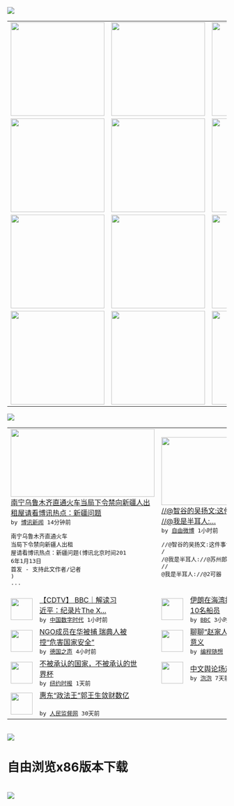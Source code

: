 

<a href="https://github.com/greatfire/z/raw/master/FreeBrowser.apk"><img src="https://raw.githubusercontent.com/greatfire/wiki/master/x/header.png" /></a><table><tr><td width="262" align="center" valign="center"><a href="https://github.com/greatfire/wiki/wiki/nyt" title="纽约时报中文网 国际纵览"><img src="https://raw.githubusercontent.com/greatfire/wiki/master/x/nyt_flag.png" width="215"/></a></td><td width="262" align="center" valign="center"><a href="https://github.com/greatfire/wiki/wiki/dw" title=""><img src="https://raw.githubusercontent.com/greatfire/wiki/master/x/dw_flag.png" width="215"/></a></td><td width="262" align="center" valign="center"><a href="https://github.com/greatfire/wiki/wiki/rmjd" title=""><img src="https://raw.githubusercontent.com/greatfire/wiki/master/x/rmjd_flag.png" width="215"/></a></td></tr><tr><td width="262" align="center" valign="center"><a href="https://github.com/paopaonetizen/website" title="泡泡 - 未经审查的互联网信息"><img src="https://raw.githubusercontent.com/greatfire/wiki/master/x/pp_flag.png" width="215"/></a></td><td width="262" align="center" valign="center"><a href="https://github.com/getlantern/mirror" title="以及自由微博和GreatFire.org官方中文论坛"><img src="https://raw.githubusercontent.com/greatfire/wiki/master/x/lantern_flag.png" width="215"/></a></td><td width="262" align="center" valign="center"><a href="https://github.com/cdtmirrors/m/" title=""><img src="https://raw.githubusercontent.com/greatfire/wiki/master/x/cdt_flag.png" width="215"/></a></td></tr><tr><td width="262" align="center" valign="center"><a href="https://github.com/program-think/blog" title="编程随想的博客"><img src="https://raw.githubusercontent.com/greatfire/wiki/master/x/pt_flag.png" width="215"/></a></td><td width="262" align="center" valign="center"><a href="https://github.com/greatfire/wiki/wiki/bbc" title=""><img src="https://raw.githubusercontent.com/greatfire/wiki/master/x/bbc_flag.png" width="215"/></a></td><td width="262" align="center" valign="center"><a href="https://github.com/freeweibo/s" title="自由微博 - 匿名和不受屏蔽的新浪微博搜索"><img src="https://raw.githubusercontent.com/greatfire/wiki/master/x/fw_flag.png" width="215"/></a></td></tr><tr><td width="262" align="center" valign="center"><a href="https://github.com/greatfire/wiki/wiki/google" title=""><img src="https://raw.githubusercontent.com/greatfire/wiki/master/x/google_flag.png" width="215"/></a></td><td width="262" align="center" valign="center"><a href="https://github.com/bxnews/boxun" title=""><img src="https://raw.githubusercontent.com/greatfire/wiki/master/x/bx_flag.png" width="215"/></a></td><td width="262" align="center" valign="center"><a href="https://github.com/greatfire/wiki/wiki/open-source" title="欢迎访问GreatFire.org开发者项目网站"><img src="https://raw.githubusercontent.com/greatfire/wiki/master/x/open-source_flag.png" width="215"/></a></td></tr></table><img src="https://raw.githubusercontent.com/greatfire/wiki/master/x/newsfeed text.png" /><table cols="4"><tr><td colspan="2" width="380"><a href="http://www.boxun.com/news/gb/china/2016/01/201601130745.shtml"><img src="https://raw.githubusercontent.com/greatfire/wiki/master/x/bx_logo_b.png" width="330" height="156"/></a></br><a href="http://www.boxun.com/news/gb/china/2016/01/201601130745.shtml">南宁乌鲁木齐直通火车当局下令禁向新疆人出<br/>租屋请看博讯热点：新疆问题</a></br><kbd> by <a href="http://www.boxun.com">博讯新闻</a> 14分钟前 </kbd></br><pre>南宁乌鲁木齐直通火车 当局下令禁向新疆人出租<br/>屋请看博讯热点：新疆问题(博讯北京时间201<br/>6年1月13日 首发 - 支持此文作者/记者<br/>)             ...</pre></td><td colspan="2" width="380"><a href="https://freeweibo.com/weibo/3930717677375475"><img src="https://raw.githubusercontent.com/greatfire/wiki/master/x/fw_logo_b.png" width="330" height="156"/></a></br><a href="https://freeweibo.com/weibo/3930717677375475">//@智谷的吴扬文:这件事让人整个不好了<br/> //@我是半耳人:…</a></br><kbd> by <a href="https://freeweibo.com/">自由微博</a> 1小时前 </kbd></br><pre>//@智谷的吴扬文:这件事让人整个不好了 /<br/>/@我是半耳人://@苏州郎心铁: w //<br/>@我是半耳人://@2可器</pre></td></tr><tr><td><img src="https://raw.githubusercontent.com/greatfire/wiki/master/x/cdt_logo.png" width="50" height="50"/></td><td width="280"><a href="http://feedproxy.google.com/~r/chinadigitaltimes/zKps/~3/OXFvlk5gYDg/">【CDTV】 BBC｜解读习<br/>近平：纪录片The X...</a></br><kbd> by <a href="http://chinadigitaltimes.net/chinese/">中国数字时代</a> 1小时前 </kbd></td><td><img src="http://a.files.bbci.co.uk/worldservice/live/assets/images/2016/01/12/160112222637_us_144x81_getty_nocredit.jpg" width="50" height="50"/></td><td width="280"><a href="http://www.bbc.com/zhongwen/simp/world/2016/01/160112_us_iran_navy">伊朗在海湾扣留两艘美国船只和<br/>10名船员</a></br><kbd> by <a href="http://www.bbc.co.uk/zhongwen/simp">BBC</a> 3小时前 </kbd></td></tr><tr><td><img src="http://www.dw.com/image/0,,18952845_302,00.jpg" width="50" height="50"/></td><td width="280"><a href="http://dw.com/p/1HcC5?maca=chi-GK-text-greatfire-all-chinese-15625-xml-mrss">NGO成员在华被捕 瑞典人被<br/>控“危害国家安全”</a></br><kbd> by <a href="http://dw.de">德国之声</a> 4小时前 </kbd></td><td><img src="http://lh5.googleusercontent.com/XsTAQ9LGTmnDWZT5BZVa4nsWbBO_gWD4qj6GWz2WfO0jXJ3tizjtzNkB0vwo95XBq5raBHouowJNCQFla4nlccXkwFvNN6yEvu9r7ON6P7SV0O-wQ_dIHxeR-GcZam2c8H6JDPMRog" width="50" height="50"/></td><td width="280"><a href="http://feedproxy.google.com/~r/programthink/~3/U8tORBq_Cik/Zhao-Family.html">聊聊“赵家人”走红网络的重要<br/>意义</a></br><kbd> by <a href="http://program-think.blogspot.com">编程随想</a> 10小时前 </kbd></td></tr><tr><td><img src="http://static01.nyt.com/images/2014/07/02/blogs/20140702-lens-soccer-slide-LSWZ/20140702-lens-soccer-slide-LSWZ-articleLarge.jpg" width="50" height="50"/></td><td width="280"><a href="https://d3qlz4p8smvoli.cloudfront.net/lens/20140708/c09lens-worldcup/">不被承认的国家，不被承认的世<br/>界杯</a></br><kbd> by <a href="http://m.cn.nytimes.com/">纽约时报</a> 1天前 </kbd></td><td><img src="https://pao-pao.net/sites/pao-pao.net/files/styles/adaptive_image/adaptive-image/public/yu_qing_ya_li_biao_.jpeg?itok=frNeuyOd" width="50" height="50"/></td><td width="280"><a href="https://pao-pao.net/article/657">中文舆论场观察年报（下）</a></br><kbd> by <a href="https://pao-pao.net">泡泡</a> 7天前 </kbd></td></tr><tr><td><img src="http://www.rmjdw.com/uploads/151213/3-151213135J1423.jpg" width="50" height="50"/></td><td width="280"><a href="http://www.rmjdw.com//tebiebaodao/20151213/15247.html">惠东“政法王”郭王生敛财数亿<br/> </a></br><kbd> by <a href="http://www.rmjdw.com/">人民监督网</a> 30天前 </kbd></td></table></br><a href="https://github.com/greatfire/z/raw/master/FreeBrowser.apk"><img src="https://raw.githubusercontent.com/greatfire/wiki/master/x/download app.png" /></a><h1>自由浏览x86版本下载<h1><a href="https://github.com/greatfire/z/raw/master/FreeBrowser-x86.apk"><img src="https://raw.githubusercontent.com/greatfire/images/master/fb86.qr.png" /></a>